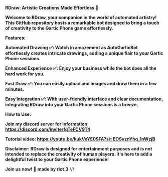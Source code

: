 **RDraw: Artistic Creations Made Effortless 🎨**

**Welcome to RDraw, your companion in the world of automated artistry! This GitHub repository hosts a remarkable bot designed to bring a touch of creativity to the Gartic Phone game effortlessly.**

**Features:**

**Automated Drawing ✅: Watch in amazement as AutoGarticBot effortlessly creates intricate drawings, adding a unique flair to your Gartic Phone sessions.**

**Enhanced Experience ✅: Enjoy your business while the bot does all the hard work for you.**

**Fast Draw ✅: You can easily upload and images and draw them in a few minutes.**

**Easy Integration ✅: With user-friendly interface and clear documentation, integrating RDraw into your Gartic Phone sessions is a breeze.**

**How to Use:**

**Join my discord server
for information: https://discord.com/invite/fqTeFCV9T4**

**Tutorial video: https://youtu.be/kukVoYE0SFA?si=EOSvznYhq_1nWzjB**

**Disclaimer:
RDraw is designed for entertainment purposes and is not intended to replace the creativity of human players. It's here to add a delightful twist to your Gartic Phone experience!**

**Join us now! 🌟**
**made by riot.3**
///
